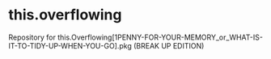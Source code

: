 # this.overflowing
Repository for this.Overflowing[1PENNY-FOR-YOUR-MEMORY_or_WHAT-IS-IT-TO-TIDY-UP-WHEN-YOU-GO].pkg (BREAK UP EDITION)
